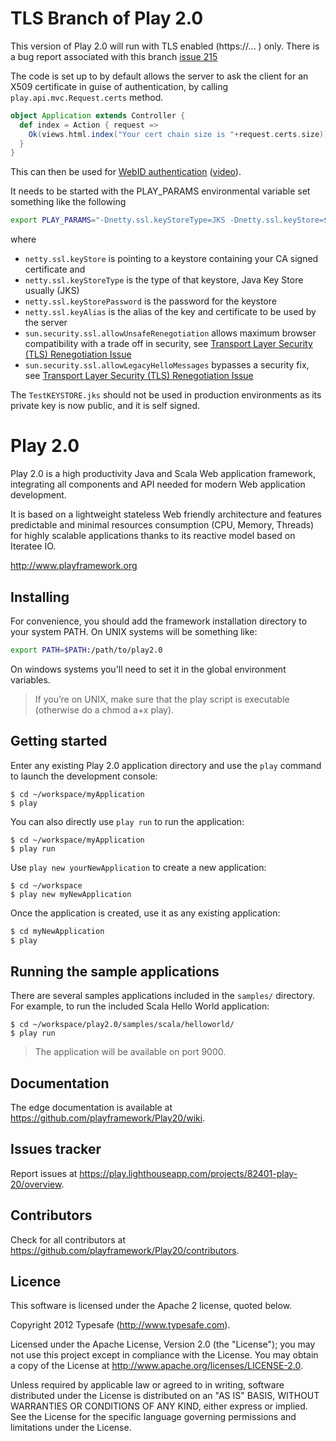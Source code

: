 # TLS Branch of Play 2.0

This version of Play 2.0 will run with TLS enabled (https://... ) only. 
There is a bug report associated with this branch [issue 215](https://play.lighthouseapp.com/projects/82401-play-20/tickets/215-tls-https-support-in-play-20)

The code is set up to by default allows the server to ask
the client for an X509 certificate in guise of authentication, by calling `play.api.mvc.Request.certs` method.

```scala
object Application extends Controller {
  def index = Action { request =>
    Ok(views.html.index("Your cert chain size is "+request.certs.size))
  }
}
```
This can then be used for [WebID authentication](http://webid.info/spec/) ([video](http://webid.info/)). 

It needs to be started with the PLAY_PARAMS environmental variable set something like the following

```bash
export PLAY_PARAMS="-Dnetty.ssl.keyStoreType=JKS -Dnetty.ssl.keyStore=$PLAY_HOME/TestKEYSTORE.jks -Dnetty.ssl.keyStorePassword=secret -Dnetty.ssl.keyAlias=selfsigned -Dsun.security.ssl.allowUnsafeRenegotiation=true -Dsun.security.ssl.allowLegacyHelloMessages=true" 
``` 

where 

 * `netty.ssl.keyStore` is pointing to a keystore containing your CA signed certificate and  
 * `netty.ssl.keyStoreType` is the type of that keystore, Java Key Store usually (JKS)
 * `netty.ssl.keyStorePassword` is the password for the keystore 
 * `netty.ssl.keyAlias` is the alias of the key and certificate to be used by the server 
 * `sun.security.ssl.allowUnsafeRenegotiation` allows maximum browser compatibility with a trade off in security, see [Transport Layer Security (TLS) Renegotiation Issue](http://docs.oracle.com/javase/7/docs/technotes/guides/security/jsse/JSSERefGuide.html#tlsRenegotiation)
 * `sun.security.ssl.allowLegacyHelloMessages` bypasses a security fix, see [Transport Layer Security (TLS) Renegotiation Issue](http://docs.oracle.com/javase/7/docs/technotes/guides/security/jsse/JSSERefGuide.html#tlsRenegotiation)

The `TestKEYSTORE.jks` should not be used in production environments as its private key is now public, and it is self signed.


# Play 2.0 

Play 2.0 is a high productivity Java and Scala Web application framework, integrating all components and API needed for modern Web application development. 

It is based on a lightweight stateless Web friendly architecture and features predictable and minimal resources consumption (CPU, Memory, Threads) for highly scalable applications thanks to its reactive model based on Iteratee IO.

http://www.playframework.org

## Installing

For convenience, you should add the framework installation directory to your system PATH. On UNIX systems will be something like:

```bash
export PATH=$PATH:/path/to/play2.0
```

On windows systems you'll need to set it in the global environment variables.

> If you’re on UNIX, make sure that the play script is executable (otherwise do a chmod a+x play).

## Getting started

Enter any existing Play 2.0 application directory and use the `play` command to launch the development console:

```
$ cd ~/workspace/myApplication
$ play
```

You can also directly use `play run` to run the application:

```
$ cd ~/workspace/myApplication
$ play run
```

Use `play new yourNewApplication` to create a new application:

```
$ cd ~/workspace
$ play new myNewApplication
```

Once the application is created, use it as any existing application:

```bash
$ cd myNewApplication
$ play
```

## Running the sample applications

There are several samples applications included in the `samples/` directory. For example, to run the included Scala Hello World application:

```
$ cd ~/workspace/play2.0/samples/scala/helloworld/
$ play run
```
> The application will be available on port 9000.

## Documentation

The edge documentation is available at https://github.com/playframework/Play20/wiki.

## Issues tracker

Report issues at https://play.lighthouseapp.com/projects/82401-play-20/overview.

## Contributors

Check for all contributors at https://github.com/playframework/Play20/contributors.

## Licence

This software is licensed under the Apache 2 license, quoted below.

Copyright 2012 Typesafe (http://www.typesafe.com).

Licensed under the Apache License, Version 2.0 (the "License"); you may not use this project except in compliance with the License. You may obtain a copy of the License at http://www.apache.org/licenses/LICENSE-2.0.

Unless required by applicable law or agreed to in writing, software distributed under the License is distributed on an "AS IS" BASIS, WITHOUT WARRANTIES OR CONDITIONS OF ANY KIND, either express or implied. See the License for the specific language governing permissions and limitations under the License.
